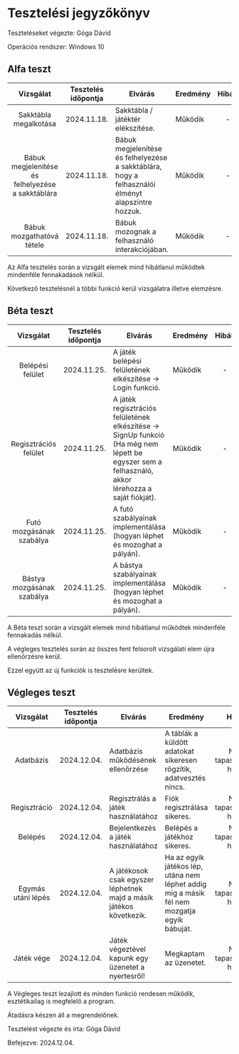 # Tesztelési jegyzőkönyv
Teszteléseket végezte: Góga Dávid

Operációs rendszer: Windows 10

## Alfa teszt
| Vizsgálat | Tesztelés időpontja | Elvárás | Eredmény | Hibák |
| :---: | --- | --- | --- | :---: |
| Sakktábla megalkotása | 2024.11.18. | Sakktábla / játéktér elékszítése. | Működik | - |
| Bábuk megjelenítése és felhelyezése a sakktáblára | 2024.11.18. | Bábuk megjelenítése és felhelyezése a sakktáblára, hogy a felhasználói élményt alapszintre hozzuk. | Működik | - |
| Bábuk mozgathatóvá tétele | 2024.11.18. | Bábuk mozognak a felhasználó interakciójában. | Működik | - |

Az Alfa tesztelés során a vizsgált elemek mind hibátlanul működtek mindenféle fennakadások nélkül.

Következő tesztelésnél a többi funkció kerül vizsgálatra illetve elemzésre.


## Béta teszt
| Vizsgálat | Tesztelés időpontja | Elvárás | Eredmény | Hibák |
| :---: | --- | --- | --- | :---: |
| Belépési felület | 2024.11.25. | A játék belépési felületének elkészítése -> Login funkció. | Működik | - |
| Regisztrációs felület | 2024.11.25. | A játék regisztrációs felületének elkészítése -> SignUp funkció (Ha még nem lépett be egyszer sem a felhasználó, akkor lérehozza a saját fiókját). | Működik | - |
| Futó mozgásának szabálya | 2024.11.25. | A futó szabályainak implementálása (hogyan léphet és mozoghat a pályán). | Működik | - |
| Bástya mozgásának szabálya | 2024.11.25. | A bástya szabályainak implementálása (hogyan léphet és mozoghat a pályán). | Működik | - |

A Béta teszt során a vizsgált elemek mind hibátlanul működtek mindenféle fennakadás nélkül.

A végleges tesztelés során az összes fent felsorolt vizsgálati elem újra ellenőrzésre kerül.

Ezzel együtt az új funkciók is tesztelésre kerültek.

## Végleges teszt
| Vizsgálat | Tesztelés időpontja | Elvárás | Eredmény | Hibák |
| :---: | --- | --- | --- | :---: |
| Adatbázis | 2024.12.04. | Adatbázis működésének ellenőrzése | A táblák a küldött adatokat sikeresen rögzítik, adatvesztés nincs. | Nem tapasztaltam hibát. |
| Regisztráció | 2024.12.04. | Regisztrálás a játék használatához | Fiók regisztrálása sikeres. | Nem tapasztaltam hibát. |
| Belépés | 2024.12.04. | Bejelentkezés a játék használatához | Belépés a játékhoz sikeres. | Nem tapasztaltam hibát. |
| Egymás utáni lépés | 2024.12.04. | A játékosok csak egyszer léphetnek majd a másik játékos következik. | Ha az egyik játékos lép, utána nem léphet addig míg a másik fél nem mozgatja egyik bábuját. | Nem tapasztaltam hibát. |
| Játék vége | 2024.12.04. | Játék végeztével kapunk egy üzenetet a nyertesről! | Megkaptam az üzenetet. | Nem tapasztaltam hibát. |


A Végleges teszt lezajlott és minden funkció rendesen működik, esztétikailag is megfelelő a program.

Átadásra készen áll a megrendelőnek.

Tesztelést végezte és írta: Góga Dávid

Befejezve: 2024.12.04.